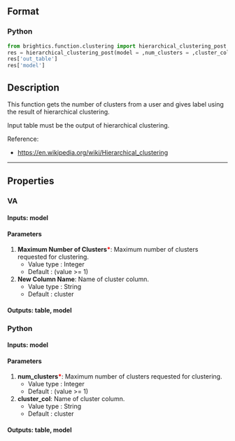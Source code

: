 ## Format
### Python
```python
from brightics.function.clustering import hierarchical_clustering_post
res = hierarchical_clustering_post(model = ,num_clusters = ,cluster_col = )
res['out_table']
res['model']
```

## Description
This function gets the number of clusters from a user and gives label using the result of hierarchical clustering.

Input table must be the output of hierarchical clustering. 

Reference:
+ <https://en.wikipedia.org/wiki/Hierarchical_clustering>

---

## Properties
### VA
#### Inputs: model

#### Parameters
1. **Maximum Number of Clusters**<b style="color:red">*</b>: Maximum number of clusters requested for clustering.
   - Value type : Integer
   - Default : (value >= 1)
2. **New Column Name**: Name of cluster column.
   - Value type : String
   - Default : cluster

#### Outputs: table, model

### Python
#### Inputs: model

#### Parameters
1. **num_clusters**<b style="color:red">*</b>: Maximum number of clusters requested for clustering.
   - Value type : Integer
   - Default : (value >= 1)
2. **cluster_col**: Name of cluster column.
   - Value type : String
   - Default : cluster

#### Outputs: table, model

